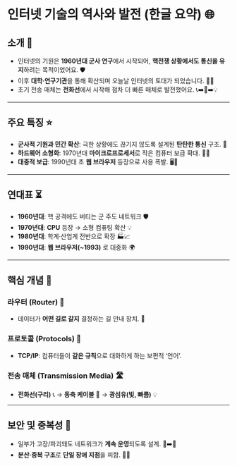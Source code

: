# 인터넷 기술의 역사와 발전 (한글 요약) 🌐

## 소개 📝
- 인터넷의 기원은 **1960년대 군사 연구**에서 시작되어, **핵전쟁 상황에서도 통신을 유지**하려는 목적이었어요. 🛡️
- 이후 **대학·연구기관**을 통해 확산되며 오늘날 인터넷의 토대가 되었습니다. 🏫🔗
- 초기 전송 매체는 **전화선**에서 시작해 점차 더 빠른 매체로 발전했어요. 📞➡️📡➡️💡

---

## 주요 특징 ⭐
- **군사적 기원과 민간 확산**: 극한 상황에도 끊기지 않도록 설계된 **탄탄한 통신** 구조. 🔐
- **하드웨어 소형화**: 1970년대 **마이크로프로세서**로 작은 컴퓨터 보급 확대. 🧠💾
- **대중적 보급**: 1990년대 초 **웹 브라우저** 등장으로 사용 폭발. 🖥️🚀

---

## 연대표 ⏳
- **1960년대**: 핵 공격에도 버티는 군 주도 네트워크 🛡️
- **1970년대**: **CPU** 등장 → 소형 컴퓨팅 확산 💡
- **1980년대**: 학계·산업계 전반으로 확장 🏭📈
- **1990년대**: **웹 브라우저(~1993)** 로 대중화 🌍

---

## 핵심 개념 🧩
### 라우터 (Router) 🧭
- 데이터가 **어떤 길로 갈지** 결정하는 길 안내 장치. 🚦

### 프로토콜 (Protocols) 🤝
- **TCP/IP**: 컴퓨터들이 **같은 규칙**으로 대화하게 하는 보편적 ‘언어’.

### 전송 매체 (Transmission Media) 🛣️
- **전화선(구리)** 📞 → **동축 케이블** 📡 → **광섬유(빛, 빠름)** 💡

---

## 보안 및 중복성 🔁
- 일부가 고장/파괴돼도 네트워크가 **계속 운영**되도록 설계. 🧱➡️🧱
- **분산·중복 구조**로 **단일 장애 지점**을 피함. 🔗🧩
